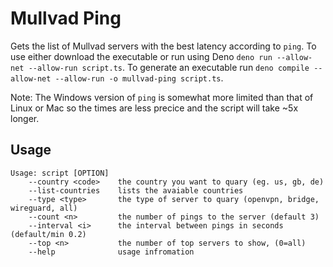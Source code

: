 # Mullvad Ping

Gets the list of Mullvad servers with the best latency according to `ping`. To
use either download the executable or run using Deno
`deno run --allow-net --allow-run script.ts`. To generate an executable run
`deno compile --allow-net --allow-run -o mullvad-ping script.ts`.

Note: The Windows version of `ping` is somewhat more limited than that of Linux or
Mac so the times are less precice and the script will take ~5x longer.

## Usage

```
Usage: script [OPTION]
    --country <code>    the country you want to quary (eg. us, gb, de)
    --list-countries    lists the avaiable countries
    --type <type>       the type of server to quary (openvpn, bridge, wireguard, all)
    --count <n>         the number of pings to the server (default 3)
    --interval <i>      the interval between pings in seconds (default/min 0.2)
    --top <n>           the number of top servers to show, (0=all)
    --help              usage infromation
```
